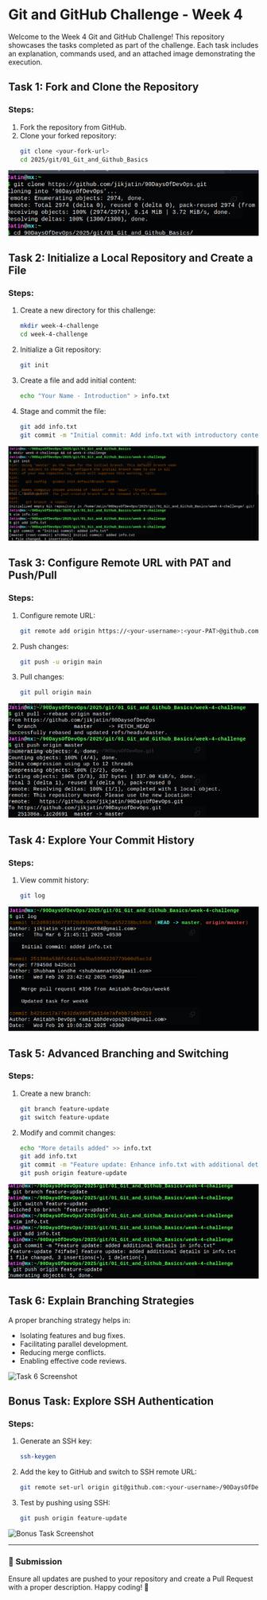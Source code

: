 # Git and GitHub Challenge - Week 4

Welcome to the Week 4 Git and GitHub Challenge! This repository showcases the tasks completed as part of the challenge. Each task includes an explanation, commands used, and an attached image demonstrating the execution.

## Task 1: Fork and Clone the Repository
### Steps:
1. Fork the repository from GitHub.
2. Clone your forked repository:
   ```sh
   git clone <your-fork-url>
   cd 2025/git/01_Git_and_Github_Basics
   ```

![Task 1 Screenshot](images/task1.png)

## Task 2: Initialize a Local Repository and Create a File
### Steps:
1. Create a new directory for this challenge:
   ```sh
   mkdir week-4-challenge
   cd week-4-challenge
   ```
2. Initialize a Git repository:
   ```sh
   git init
   ```
3. Create a file and add initial content:
   ```sh
   echo "Your Name - Introduction" > info.txt
   ```
4. Stage and commit the file:
   ```sh
   git add info.txt
   git commit -m "Initial commit: Add info.txt with introductory content"
   ```

![Task 2 Screenshot](images/task2.png)

## Task 3: Configure Remote URL with PAT and Push/Pull
### Steps:
1. Configure remote URL:
   ```sh
   git remote add origin https://<your-username>:<your-PAT>@github.com/<your-username>/90DaysOfDevOps.git
   ```
2. Push changes:
   ```sh
   git push -u origin main
   ```
3. Pull changes:
   ```sh
   git pull origin main
   ```

![Task 3 Screenshot](images/task3.png)

## Task 4: Explore Your Commit History
### Steps:
1. View commit history:
   ```sh
   git log
   ```

![Task 4 Screenshot](images/task4.png)

## Task 5: Advanced Branching and Switching
### Steps:
1. Create a new branch:
   ```sh
   git branch feature-update
   git switch feature-update
   ```
2. Modify and commit changes:
   ```sh
   echo "More details added" >> info.txt
   git add info.txt
   git commit -m "Feature update: Enhance info.txt with additional details"
   git push origin feature-update
   ```

![Task 5 Screenshot](images/task5.png)

## Task 6: Explain Branching Strategies
A proper branching strategy helps in:
- Isolating features and bug fixes.
- Facilitating parallel development.
- Reducing merge conflicts.
- Enabling effective code reviews.

![Task 6 Screenshot](images/task6.png)

## Bonus Task: Explore SSH Authentication
### Steps:
1. Generate an SSH key:
   ```sh
   ssh-keygen
   ```
2. Add the key to GitHub and switch to SSH remote URL:
   ```sh
   git remote set-url origin git@github.com:<your-username>/90DaysOfDevOps.git
   ```
3. Test by pushing using SSH:
   ```sh
   git push origin feature-update
   ```

![Bonus Task Screenshot](images/bonus.png)

---
### 🎯 Submission
Ensure all updates are pushed to your repository and create a Pull Request with a proper description. Happy coding! 🚀


